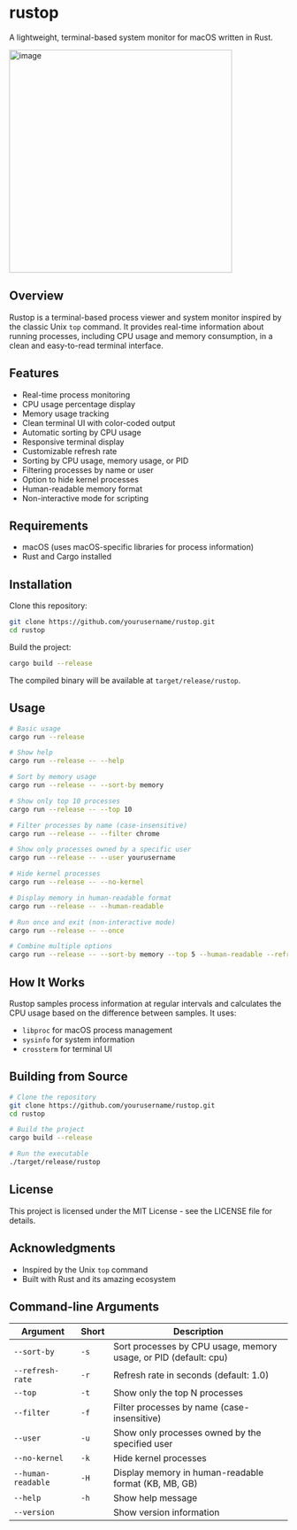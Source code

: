 # rustop

A lightweight, terminal-based system monitor for macOS written in Rust.

<img width="403" alt="image" src="https://github.com/user-attachments/assets/20733310-f295-465a-8d3c-1da7abbfd454" />


## Overview

Rustop is a terminal-based process viewer and system monitor inspired by the classic Unix `top` command. It provides real-time information about running processes, including CPU usage and memory consumption, in a clean and easy-to-read terminal interface.

## Features

- Real-time process monitoring
- CPU usage percentage display
- Memory usage tracking
- Clean terminal UI with color-coded output
- Automatic sorting by CPU usage
- Responsive terminal display
- Customizable refresh rate
- Sorting by CPU usage, memory usage, or PID
- Filtering processes by name or user
- Option to hide kernel processes
- Human-readable memory format
- Non-interactive mode for scripting

## Requirements

- macOS (uses macOS-specific libraries for process information)
- Rust and Cargo installed

## Installation

Clone this repository:

```bash
git clone https://github.com/yourusername/rustop.git
cd rustop
```

Build the project:

```bash
cargo build --release
```

The compiled binary will be available at `target/release/rustop`.

## Usage

```bash
# Basic usage
cargo run --release

# Show help
cargo run --release -- --help

# Sort by memory usage
cargo run --release -- --sort-by memory

# Show only top 10 processes
cargo run --release -- --top 10

# Filter processes by name (case-insensitive)
cargo run --release -- --filter chrome

# Show only processes owned by a specific user
cargo run --release -- --user yourusername

# Hide kernel processes
cargo run --release -- --no-kernel

# Display memory in human-readable format
cargo run --release -- --human-readable

# Run once and exit (non-interactive mode)
cargo run --release -- --once

# Combine multiple options
cargo run --release -- --sort-by memory --top 5 --human-readable --refresh-rate 2.5
```

## How It Works

Rustop samples process information at regular intervals and calculates the CPU usage based on the difference between samples. It uses:

- `libproc` for macOS process management
- `sysinfo` for system information
- `crossterm` for terminal UI

## Building from Source

```bash
# Clone the repository
git clone https://github.com/yourusername/rustop.git
cd rustop

# Build the project
cargo build --release

# Run the executable
./target/release/rustop
```

## License

This project is licensed under the MIT License - see the LICENSE file for details.

## Acknowledgments

- Inspired by the Unix `top` command
- Built with Rust and its amazing ecosystem

## Command-line Arguments

| Argument | Short | Description |
|----------|-------|-------------|
| `--sort-by` | `-s` | Sort processes by CPU usage, memory usage, or PID (default: cpu) |
| `--refresh-rate` | `-r` | Refresh rate in seconds (default: 1.0) |
| `--top` | `-t` | Show only the top N processes |
| `--filter` | `-f` | Filter processes by name (case-insensitive) |
| `--user` | `-u` | Show only processes owned by the specified user |
| `--no-kernel` | `-k` | Hide kernel processes |
| `--human-readable` | `-H` | Display memory in human-readable format (KB, MB, GB) |
| `--help` | `-h` | Show help message |
| `--version` | | Show version information | 
